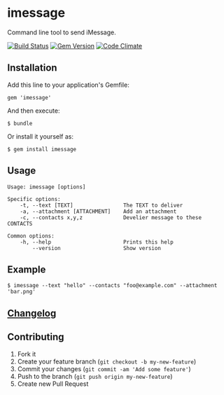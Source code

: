 # imessage

Command line tool to send iMessage.

[![Build Status](https://travis-ci.org/linjunpop/imessage.png?branch=master)](https://travis-ci.org/linjunpop/imessage)
[![Gem Version](https://badge.fury.io/rb/imessage.png)](http://badge.fury.io/rb/imessage)
[![Code Climate](https://codeclimate.com/github/linjunpop/imessage.png)](https://codeclimate.com/github/linjunpop/imessage)


## Installation

Add this line to your application's Gemfile:

    gem 'imessage'

And then execute:

    $ bundle

Or install it yourself as:

    $ gem install imessage

## Usage

```shell
Usage: imessage [options]

Specific options:
    -t, --text [TEXT]                The TEXT to deliver
    -a, --attachment [ATTACHMENT]    Add an attachment
    -c, --contacts x,y,z             Develier message to these CONTACTS

Common options:
    -h, --help                       Prints this help
        --version                    Show version
```

## Example

```
$ imessage --text "hello" --contacts "foo@example.com" --attachment 'bar.png'
```

## [Changelog](CHANGELOG.md)

## Contributing

1. Fork it
2. Create your feature branch (`git checkout -b my-new-feature`)
3. Commit your changes (`git commit -am 'Add some feature'`)
4. Push to the branch (`git push origin my-new-feature`)
5. Create new Pull Request

